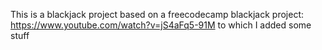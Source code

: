 This is a blackjack project based on a freecodecamp blackjack project: https://www.youtube.com/watch?v=jS4aFq5-91M to which I added some stuff
